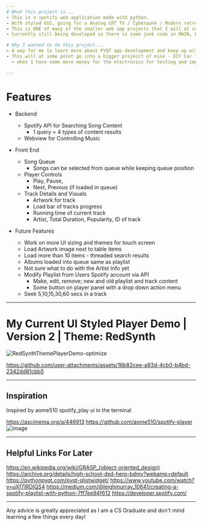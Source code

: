 ```yaml
---
# What this project is...
- This is a spotify web application made with python. 
- With styled GUI, going for a Analog CRT TV / Cyberpunk / Modern retro interface.
- This is ONE of many of the smaller web app projects that I will at some point combine for my DYI car interface
- Currently still being developed so there is some junk code in MAIN, but it is a working build as of Dec 1st

# Why I wanted to do this project...
- A way for me to learn more about PYQT app development and keep up with my skills on a big project that I would be proud to use and show the world.
- This will at some point go into a bigger projecct of mine - DIY Car Touch Screen Interface
  - when I have some more money for the electronics for testing and implementation inside my car. 

---
```

# Features
- Backend
  - Spotify API for Searching Song Content
    - 1 query = 4 types of content results
  - Webview for Controlling Music
- Front End
  - Song Queue
    -  Songs can be selected from queue while keeping queue position
  - Player Controls 
    - Play, Pause,
    - Next, Prevous (if loaded in queue)
  - Track Details and Visuals 
    - Artwork for track
    - Load bar of tracks progress
    - Running time of current track
    - Artist, Total Duration, Popularity, ID of track
  
- Future Features
  - Work on more UI sizing and themes for touch screen
  - Load Artwork image next to table items 
  - Load more than 10 items - threaded search results  
  - Albums loaded into queue same as playlist
  - Not sure what to do with the Artist Info yet
  - Modify Playlist from Users Spotify account via API
    - Make, edit, remove; new and old playlist and track content
    - Some button on player panel with a drop down action menu    
  - Seek 5,10,15,30,60 secs in a track 
---
# My Current UI Styled Player Demo | Version 2 | Theme: RedSynth
![RedSynthThemePlayerDemo-optimize](https://github.com/user-attachments/assets/fe38d69d-fe40-40e9-a992-f298a30b5cd5)


https://github.com/user-attachments/assets/16b82cee-a93d-4cb0-b4bd-2342dd81cbb5

---
## Inspiration
Inspired by aome510 spotify_play ui in the terminal

https://asciinema.org/a/446913
https://github.com/aome510/spotify-player
![image](https://github.com/user-attachments/assets/cfbe6349-c1e5-43ce-a7ad-d4b0e8c1a2e7)

---
## Helpful Links For Later
https://en.wikipedia.org/wiki/GRASP_(object-oriented_design)
https://archive.org/details/high-school-dxd-hero-bdmv?webamp=default
https://pythonpyqt.com/pyqt-qlistwidget/
https://www.youtube.com/watch?v=uXf7IRDIQS4
https://medium.com/@leighmurray_10641/creating-a-spotify-playlist-with-python-7ff7ee94f612
https://developer.spotify.com/

---
Any advice is greatly appreciated as I am a CS Graduate and don't mind learning a few things every day!











